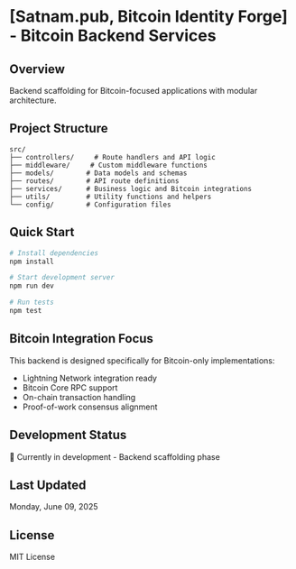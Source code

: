 # [Satnam.pub, Bitcoin Identity Forge] - Bitcoin Backend Services

## Overview
Backend scaffolding for Bitcoin-focused applications with modular architecture.

## Project Structure
```
src/
├── controllers/     # Route handlers and API logic
├── middleware/     # Custom middleware functions
├── models/        # Data models and schemas
├── routes/        # API route definitions
├── services/      # Business logic and Bitcoin integrations
├── utils/         # Utility functions and helpers
└── config/        # Configuration files
```

## Quick Start
```bash
# Install dependencies
npm install

# Start development server
npm run dev

# Run tests
npm test
```

## Bitcoin Integration Focus
This backend is designed specifically for Bitcoin-only implementations:
- Lightning Network integration ready
- Bitcoin Core RPC support
- On-chain transaction handling
- Proof-of-work consensus alignment

## Development Status
🚧 Currently in development - Backend scaffolding phase

## Last Updated
Monday, June 09, 2025

## License
MIT License
